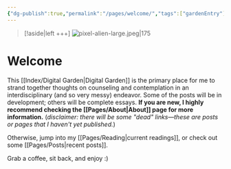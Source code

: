 ```yaml
---
{"dg-publish":true,"permalink":"/pages/welcome/","tags":["gardenEntry"],"created":"2024-01-12T07:27:55.597-08:00","updated":"2024-01-12T09:32:31.497-08:00"}
---
```



> [!aside|left +++]
> ![pixel-alien-large.jpeg|175](/img/user/Meta/Attachments/pixel-alien-large.jpeg)
# Welcome
This [[Index/Digital Garden\|Digital Garden]] is the primary place for me to strand together thoughts on counseling and contemplation in an interdisciplinary (and so very messy) endeavor. Some of the posts will be in development; others will be complete essays. **If you are new, I highly recommend checking the [[Pages/About\|About]] page for more information.** (*disclaimer: there will be some "dead" links—these are posts or pages that I haven't yet published.*)

Otherwise, jump into my [[Pages/Reading\|current readings]], or check out some [[Pages/Posts\|recent posts]]. 

Grab a coffee, sit back, and enjoy :)